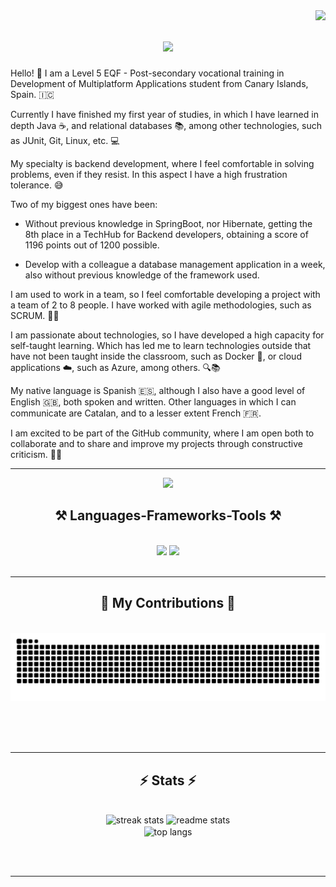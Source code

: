 <img align="right" src="https://visitor-badge.laobi.icu/badge?page_id=idevcm.idevcm" />
<h1 align="center">
    <img src="https://readme-typing-svg.herokuapp.com/?font=Righteous&size=35&center=true&vCenter=true&width=500&height=70&duration=4000&lines=Hi+Everyone!+👋;+I'm+Ignacio+Barrios!;" />
</h1>

Hello! 👋 I am a Level 5 EQF - Post-secondary vocational training in Development of Multiplatform Applications student from Canary Islands, Spain. 🇮🇨

Currently I have finished my first year of studies, in which I have learned in depth Java ☕️, and relational databases 📚, among other technologies, such as JUnit, Git, Linux, etc. 💻

My specialty is backend development, where I feel comfortable in solving problems, even if they resist. In this aspect I have a high frustration tolerance. 😅

Two of my biggest ones have been:

+ Without previous knowledge in SpringBoot, nor Hibernate, getting the 8th place in a TechHub for Backend developers, obtaining a score of 1196 points out of 1200 possible.

+ Develop with a colleague a database management application in a week, also without previous knowledge of the framework used.

I am used to work in a team, so I feel comfortable developing a project with a team of 2 to 8 people. I have worked with agile methodologies, such as SCRUM. 👥✨

I am passionate about technologies, so I have developed a high capacity for self-taught learning. Which has led me to learn technologies outside that have not been taught inside the classroom, such as Docker 🐳, or cloud applications ☁️, such as Azure, among others. 🔍📚

My native language is Spanish 🇪🇸, although I also have a good level of English 🇬🇧, both spoken and written. Other languages in which I can communicate are Catalan, and to a lesser extent French 🇫🇷.

I am excited to be part of the GitHub community, where I am open both to collaborate and to share and improve my projects through constructive criticism. 🤝💪

<hr/>

<div align="center">
  <a href="https://www.linkedin.com/in/ignarrios/" target="_blank">
    <img src="https://img.shields.io/badge/LinkedIn-0077B5?style=for-the-badge&logo=linkedin&logoColor=white" target="_blank" />
  </a>
</div>

<h2 align="center">⚒️ Languages-Frameworks-Tools ⚒️</h2>
<br/>
<div align="center">
    <img src="https://skillicons.dev/icons?i=java,spring,kotlin,py,django,cs,unity,git,docker" />
    <img src="https://skillicons.dev/icons?i=firebase,mongodb,mysql,linux,idea" /><br>
</div>
<br/>
 <hr/>

 <div align="center">
  <h2>🐍 My Contributions 🐍</h2>
  <br>
  <img alt="snake eating my contributions" src="https://raw.githubusercontent.com/idevcm/idevcm/output/github-contribution-grid-snake.svg" />
  
  <br/><br/><br/>
</div>

<hr/>

<h2 align="center">⚡ Stats ⚡</h2>
<br>
<div align=center>
  <img width=390 src="https://github-readme-streak-stats-salesp07.vercel.app/?user=idevcm&count_private=true&theme=react&border_radius=10" alt="streak stats"/>
  <img width=390 src="https://github-readme-stats-salesp07.vercel.app/api?username=idevcm&count_private=true&show_icons=true&theme=react&rank_icon=github&border_radius=10" alt="readme stats" />
  <br/>
  <img width=325 align="center" src="https://github-readme-stats-salesp07.vercel.app/api/top-langs/?username=idevcm&hide=HTML&langs_count=8&layout=compact&theme=react&border_radius=10&size_weight=0.5&count_weight=0.5&exclude_repo=github-readme-stats" alt="top langs" />
</div>

<br/><br/>

<hr/>

<br/>
